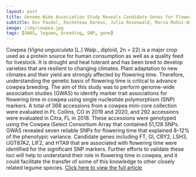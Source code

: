 ```yaml
---
layout: post
title: Genome-Wide Association Study Reveals Candidate Genes for Flowering Time in Cowpea (*Vigna unguiculata* [L.] Walp.)
subtitle: Dev Paudel, Rocheteau Dareus, Julia Rosenwald, María Muñoz-Amatriaín, and Esteban F. Rios
image: /img/cowpea.jpg
tags: [GWAS, legume, breeding, SNP, gene]
---
```


Cowpea (*Vigna unguiculata* [L.] Walp., diploid, 2n = 22) is a major crop used as a protein source for human consumption as well as a quality feed for livestock. It is drought and heat tolerant and has been bred to develop varieties that are resilient to changing climates. Plant adaptation to new climates and their yield are strongly affected by flowering time. Therefore, understanding the genetic basis of flowering time is critical to advance cowpea breeding. The aim of this study was to perform genome-wide association studies (GWAS) to identify marker trait associations for flowering time in cowpea using single nucleotide polymorphism (SNP) markers. A total of 368 accessions from a cowpea mini-core collection were evaluated in Ft. Collins, CO in 2019 and 2020, and 292 accessions were evaluated in Citra, FL in 2018. These accessions were genotyped using the Cowpea iSelect Consortium Array that contained 51,128 SNPs. GWAS revealed seven reliable SNPs for flowering time that explained 8–12% of the phenotypic variance. Candidate genes including FT, GI, CRY2, LSH3, UGT87A2, LIF2, and HTA9 that are associated with flowering time were identified for the significant SNP markers. Further efforts to validate these loci will help to understand their role in flowering time in cowpea, and it could facilitate the transfer of some of this knowledge to other closely related legume species.
[Click here to view the full article](https://www.frontiersin.org/articles/10.3389/fgene.2021.667038/full)

